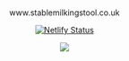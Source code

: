 #
<center>
  www.stablemilkingstool.co.uk

  [![Netlify Status](https://api.netlify.com/api/v1/badges/d334bba2-110f-4fd7-9bc9-bdaa477abef5/deploy-status)](https://app.netlify.com/sites/quirky-sinoussi-93f267/deploys)

  <a href="https://www.buymeacoffee.com/StableStool"><img src="https://img.buymeacoffee.com/button-api/?text=Buy me a Pizza&emoji=🍕    &slug=StableStool&button_colour=f36109&font_colour=000000&font_family=Cookie&outline_colour=000000&coffee_colour=FFDD00"></a>
  </center>

